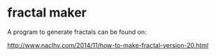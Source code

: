 # fractal maker

A program to generate fractals
can be found on:

http://www.naclhv.com/2014/11/how-to-make-fractal-version-20.html
